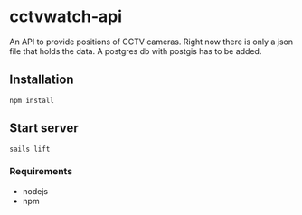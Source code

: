 # cctvwatch-api
An API to provide positions of CCTV cameras.
Right now there is only a json file that holds the data.
A postgres db with postgis has to be added.

## Installation
```
npm install
```

## Start server
```
sails lift
```



### Requirements

*	nodejs
*	npm
